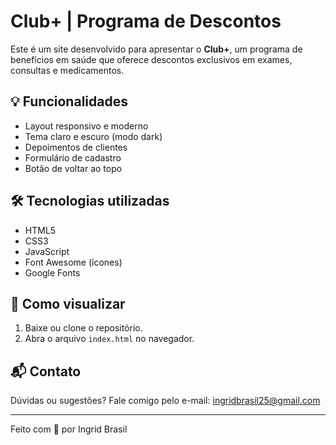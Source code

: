 # Club+ | Programa de Descontos

Este é um site desenvolvido para apresentar o **Club+**, um programa de benefícios em saúde que oferece descontos exclusivos em exames, consultas e medicamentos.

## 💡 Funcionalidades

- Layout responsivo e moderno
- Tema claro e escuro (modo dark)
- Depoimentos de clientes
- Formulário de cadastro
- Botão de voltar ao topo

## 🛠️ Tecnologias utilizadas

- HTML5
- CSS3
- JavaScript
- Font Awesome (ícones)
- Google Fonts

## 🚀 Como visualizar

1. Baixe ou clone o repositório.
2. Abra o arquivo `index.html` no navegador.

## 📬 Contato

Dúvidas ou sugestões? Fale comigo pelo e-mail: ingridbrasil25@gmail.com

---

Feito com 💚 por Ingrid Brasil
